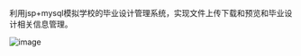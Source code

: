 利用jsp+mysql模拟学校的毕业设计管理系统，实现文件上传下载和预览和毕业设计相关信息管理。

![image](https://github.com/jlygit/some_personal_project/tree/master/ui_show/bysj.png)
